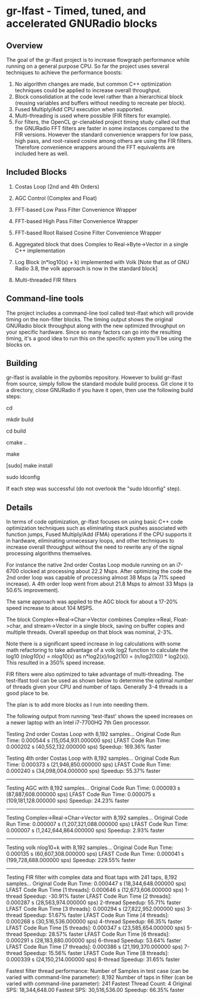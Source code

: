 # gr-lfast - Timed, tuned, and accelerated GNURadio blocks

## Overview
The goal of the gr-lfast project is to increase flowgraph performance while running on a general purpose CPU.  So far the project uses several techniques to achieve the performance boosts:

1.  No algorithm changes are made, but common C++ optimization techniques could be applied to increase overall throughput.
2.  Block consolidation at the code level rather than a hierarchical block (reusing variables and buffers without needing to recreate per block).
3.  Fused Multiply/Add CPU execution when supported.
3.  Multi-threading is used where possible (FIR filters for example).
4.  For filters, the OpenCL gr-clenabled project timing study called out that the GNURadio FFT filters are faster in some instances compared to the FIR versions.  However the standard convenience wrappers for low pass, high pass, and root-raised cosine among others are using the FIR filters.  Therefore convenience wrappers around the FFT equivalents are included here as well.

## Included Blocks

1.  Costas Loop (2nd and 4th Orders)
2.  AGC Control (Complex and Float)
3.  FFT-based Low Pass Filter Convenience Wrapper
4.  FFT-based High Pass Filter Convenience Wrapper
5.  FFT-based Root Raised Cosine Filter Convenience Wrapper
6.  Aggregated block that does Complex to Real->Byte->Vector in a single C++ implementation

7.  Log Block (n*log10(x) + k) implemented with Volk [Note that as of GNU Radio 3.8, the volk approach is now in the standard block]
8.  Multi-threaded FIR filters

## Command-line tools

The project includes a command-line tool called test-lfast which will provide timing on the non-filter blocks.  The timing output shows the original GNURadio block throughput along with the new optimized throughput on your specific hardware.  Since so many factors can go into the resulting timing, it's a good idea to run this on the specific system you'll be using the blocks on.

## Building
gr-lfast is available in the pybombs repository.  However to build gr-lfast from source, simply follow the standard module build process.  Git clone it to a directory, close GNURadio if you have it open, then use the following build steps:

cd <clone directory>

mkdir build

cd build

cmake ..

make

[sudo] make install

sudo ldconfig

If each step was successful (do not overlook the "sudo ldconfig" step).

## Details
In terms of code optimization, gr-lfast focuses on using basic C++ code optimization techniques such as eliminating stack pushes associated with function jumps, Fused Multiply/Add (FMA) operations if the CPU supports it in hardware, eliminating unnecessary loops, and other techniques to increase overall throughput without the need to rewrite any of the signal processing algorithms themselves.  

For instance the native 2nd order Costas Loop module running on an i7-6700 clocked at processing about 22.2 Msps.  After optimizing the code
the 2nd order loop was capable of processing almost 38 Msps (a 71% speed increase).  A 4th order loop went from about 21.8 Msps to almost 33 Msps (a 50.6% improvement).  
  
The same approach was applied to the AGC block for about a 17-20% speed increase to about 104 MSPS.  

The block Complex->Real->Char->Vector combines Complex->Real, Float->char, and stream->Vector in a single block, saving on buffer copies 
and multiple threads.  Overall speedup on that block was nominal, 2-3%.  

Note there is a significant speed increase in log calculations with some math refactoring to take advantage of a volk log2 function to calculate the log10 (n*log10(x) = n*log10(x) as n*log2(x)/log2(10) = (n/log2(10)) * log2(x)).  This resulted in a 350% speed increase.

FIR filters were also optimized to take advantage of multi-threading.  The test-lfast tool can be used as shown below to determine the optimal number of threads given your CPU and number of taps.  Generally 3-4 threads is a good place to be.

The plan is to add more blocks as I run into needing them.

The following output from running 'test-lfast' shows the speed increases on a newer laptop with an Intel i7-7700HQ 7th Gen processor.

Testing 2nd order Costas Loop with 8,192 samples...
Original Code Run Time:      0.000544 s  (15,054,931.000000 sps)
LFAST Code Run Time:      0.000202 s  (40,552,132.000000 sps)
Speedup:        169.36% faster

Testing 4th order Costas Loop with 8,192 samples...
Original Code Run Time:      0.000373 s  (21,946,850.000000 sps)
LFAST Code Run Time:      0.000240 s  (34,098,004.000000 sps)
Speedup:         55.37% faster

----------------------------------------------------------
Testing AGC with 8,192 samples...
Original Code Run Time:      0.000093 s  (87,887,608.000000 sps)
LFAST Code Run Time:      0.000075 s  (109,181,128.000000 sps)
Speedup:         24.23% faster

----------------------------------------------------------
Testing Complex->Real->Char->Vector with 8,192 samples...
Original Code Run Time:      0.000007 s  (1,207,321,088.000000 sps)
LFAST Code Run Time:      0.000007 s  (1,242,644,864.000000 sps)
Speedup:          2.93% faster

----------------------------------------------------------
Testing volk nlog10+k with 8,192 samples...
Original Code Run Time:      0.000135 s  (60,607,308.000000 sps)
LFAST Code Run Time:      0.000041 s  (199,728,688.000000 sps)
Speedup:        229.55% faster

----------------------------------------------------------
Testing FIR filter with complex data and float taps with 241 taps, 8,192 samples...
Original Code Run Time:      0.000447 s  (18,344,648.000000 sps)
LFAST Code Run Time [1 threads]:      0.000646 s  (12,673,606.000000 sps)
1-thread Speedup:        -30.91% faster
LFAST Code Run Time [2 threads]:      0.000287 s  (28,563,974.000000 sps)
2-thread Speedup:         55.71% faster
LFAST Code Run Time [3 threads]:      0.000294 s  (27,822,952.000000 sps)
3-thread Speedup:         51.67% faster
LFAST Code Run Time [4 threads]:      0.000268 s  (30,516,536.000000 sps)
4-thread Speedup:         66.35% faster
LFAST Code Run Time [5 threads]:      0.000347 s  (23,585,654.000000 sps)
5-thread Speedup:         28.57% faster
LFAST Code Run Time [6 threads]:      0.000291 s  (28,183,880.000000 sps)
6-thread Speedup:         53.64% faster
LFAST Code Run Time [7 threads]:      0.000386 s  (21,199,370.000000 sps)
7-thread Speedup:         15.56% faster
LFAST Code Run Time [8 threads]:      0.000339 s  (24,150,214.000000 sps)
8-thread Speedup:         31.65% faster

Fastest filter thread performance:
Number of Samples in test case (can be varied with command-line parameter): 8,192
Number of taps in filter (can be varied with command-line parameter): 241
Fastest Thread Count: 4
Original SPS: 18,344,648.00
Fastest SPS: 30,516,536.00
Speedup: 66.35% faster



